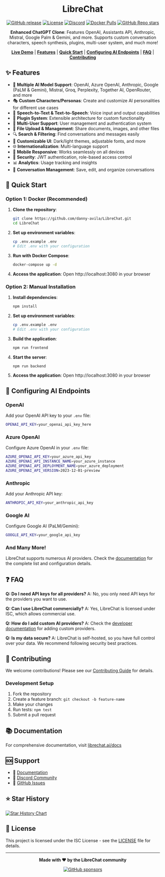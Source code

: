 <div align="center">

# LibreChat

[![GitHub release](https://img.shields.io/github/release/danny-avila/LibreChat.svg)](https://github.com/danny-avila/LibreChat/releases)
[![License](https://img.shields.io/badge/license-ISC-blue.svg)](https://github.com/danny-avila/LibreChat/blob/main/LICENSE)
[![Discord](https://img.shields.io/discord/1072943531478362144.svg)](https://discord.gg/CEZJnJt8f3)
[![Docker Pulls](https://img.shields.io/docker/pulls/dannyavila/librechat.svg)](https://hub.docker.com/r/dannyavila/librechat/)
[![GitHub Repo stars](https://img.shields.io/github/stars/danny-avila/LibreChat?style=social)](https://github.com/danny-avila/LibreChat)

**Enhanced ChatGPT Clone**: Features OpenAI, Assistants API, Anthropic, Mistral, Google Palm & Gemini, and more. Supports custom conversation characters, speech synthesis, plugins, multi-user system, and much more!

[**Live Demo**](https://librechat.ai/) | [**Features**](#-features) | [**Quick Start**](#-quick-start) | [**Configuring AI Endpoints**](#-configuring-ai-endpoints) | [**FAQ**](#-faq) | [**Contributing**](#-contributing)

</div>

## ✨ Features

- 🤖 **Multiple AI Model Support**: OpenAI, Azure OpenAI, Anthropic, Google (PaLM & Gemini), Mistral, Groq, Perplexity, Together AI, OpenRouter, and more
- 🎭 **Custom Characters/Personas**: Create and customize AI personalities for different use cases
- 🎤 **Speech-to-Text & Text-to-Speech**: Voice input and output capabilities
- 🔌 **Plugin System**: Extensible architecture for custom functionality
- 👥 **Multi-User Support**: User management and authentication system
- 📁 **File Upload & Management**: Share documents, images, and other files
- 🔍 **Search & Filtering**: Find conversations and messages easily
- 🎨 **Customizable UI**: Dark/light themes, adjustable fonts, and more
- 🌐 **Internationalization**: Multi-language support
- 📱 **Mobile Responsive**: Works seamlessly on all devices
- 🔐 **Security**: JWT authentication, role-based access control
- 📊 **Analytics**: Usage tracking and insights
- 🔄 **Conversation Management**: Save, edit, and organize conversations

## 🚀 Quick Start

### Option 1: Docker (Recommended)

1. **Clone the repository**:

   ```bash
   git clone https://github.com/danny-avila/LibreChat.git
   cd LibreChat
   ```

2. **Set up environment variables**:

   ```bash
   cp .env.example .env
   # Edit .env with your configuration
   ```

3. **Run with Docker Compose**:

   ```bash
   docker-compose up -d
   ```

4. **Access the application**:
   Open http://localhost:3080 in your browser

### Option 2: Manual Installation

1. **Install dependencies**:

   ```bash
   npm install
   ```

2. **Set up environment variables**:

   ```bash
   cp .env.example .env
   # Edit .env with your configuration
   ```

3. **Build the application**:

   ```bash
   npm run frontend
   ```

4. **Start the server**:

   ```bash
   npm run backend
   ```

5. **Access the application**:
   Open http://localhost:3080 in your browser

## 🔧 Configuring AI Endpoints

### OpenAI

Add your OpenAI API key to your `.env` file:

```bash
OPENAI_API_KEY=your_openai_api_key_here
```

### Azure OpenAI

Configure Azure OpenAI in your `.env` file:

```bash
AZURE_OPENAI_API_KEY=your_azure_api_key
AZURE_OPENAI_API_INSTANCE_NAME=your_azure_instance
AZURE_OPENAI_API_DEPLOYMENT_NAME=your_azure_deployment
AZURE_OPENAI_API_VERSION=2023-12-01-preview
```

### Anthropic

Add your Anthropic API key:

```bash
ANTHROPIC_API_KEY=your_anthropic_api_key
```

### Google AI

Configure Google AI (PaLM/Gemini):

```bash
GOOGLE_API_KEY=your_google_api_key
```

### And Many More!

LibreChat supports numerous AI providers. Check the [documentation](https://librechat.ai/docs) for the complete list and configuration details.

## ❓ FAQ

**Q: Do I need API keys for all providers?**
A: No, you only need API keys for the providers you want to use.

**Q: Can I use LibreChat commercially?**
A: Yes, LibreChat is licensed under ISC, which allows commercial use.

**Q: How do I add custom AI providers?**
A: Check the [developer documentation](https://librechat.ai/docs/developers) for adding custom providers.

**Q: Is my data secure?**
A: LibreChat is self-hosted, so you have full control over your data. We recommend following security best practices.

## 🤝 Contributing

We welcome contributions! Please see our [Contributing Guide](CONTRIBUTING.md) for details.

### Development Setup

1. Fork the repository
2. Create a feature branch: `git checkout -b feature-name`
3. Make your changes
4. Run tests: `npm test`
5. Submit a pull request

## 📚 Documentation

For comprehensive documentation, visit [librechat.ai/docs](https://librechat.ai/docs)

## 🆘 Support

- 📖 [Documentation](https://librechat.ai/docs)
- 💬 [Discord Community](https://discord.gg/CEZJnJt8f3)
- 🐛 [GitHub Issues](https://github.com/danny-avila/LibreChat/issues)

## ⭐ Star History

[![Star History Chart](https://api.star-history.com/svg?repos=danny-avila/LibreChat&type=Date)](https://star-history.com/#danny-avila/LibreChat&Date)

## 📄 License

This project is licensed under the ISC License - see the [LICENSE](LICENSE) file for details.

---

<div align="center">

**Made with ❤️ by the LibreChat community**

[![GitHub sponsors](https://img.shields.io/github/sponsors/danny-avila?style=social)](https://github.com/sponsors/danny-avila)

</div>

